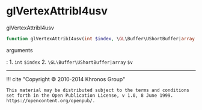 # glVertexAttribI4usv
glVertexAttribI4usv

```php
function glVertexAttribI4usv(int $index, \GL\Buffer\UShortBuffer|array $v) : void
```

arguments

:    1. `int` `$index` 
    2. `\GL\Buffer\UShortBuffer|array` `$v` 

---
     

!!! cite "Copyright © 2010-2014 Khronos Group"

    This material may be distributed subject to the terms and conditions set forth in the Open Publication License, v 1.0, 8 June 1999. https://opencontent.org/openpub/.